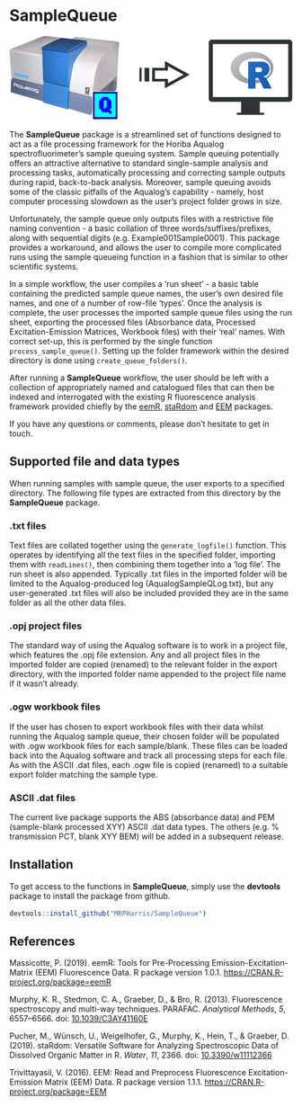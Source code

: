 
<!-- README.md is generated from README.Rmd. Please edit that file -->

# SampleQueue

<p align="center">
<img src="man/figures/SampleQ logo 1.png" height="150px" />
</p>
<!-- badges: start -->
<!-- badges: end -->

The **SampleQueue** package is a streamlined set of functions designed
to act as a file processing framework for the Horiba Aqualog
spectrofluorimeter’s sample queuing system. Sample queuing potentially
offers an attractive alternative to standard single-sample analysis and
processing tasks, automatically processing and correcting sample outputs
during rapid, back-to-back analysis. Moreover, sample queuing avoids
some of the classic pitfalls of the Aqualog’s capability - namely, host
computer processing slowdown as the user’s project folder grows in size.

Unfortunately, the sample queue only outputs files with a restrictive
file naming convention - a basic collation of three
words/suffixes/prefixes, along with sequential digits
(e.g. Example001Sample0001). This package provides a workaround, and
allows the user to compile more complicated runs using the sample
queueing function in a fashion that is similar to other scientific
systems.

In a simple workflow, the user compiles a ‘run sheet’ - a basic table
containing the predicted sample queue names, the user’s own desired file
names, and one of a number of row-file ‘types’. Once the analysis is
complete, the user processes the imported sample queue files using the
run sheet, exporting the processed files (Absorbance data, Processed
Excitation-Emission Matrices, Workbook files) with their ‘real’ names.
With correct set-up, this is performed by the single function
`process_sample_queue()`. Setting up the folder framework within the
desired directory is done using `create_queue_folders()`.

After running a **SampleQueue** workflow, the user should be left with a
collection of appropriately named and catalogued files that can then be
indexed and interrogated with the existing R fluorescence analysis
framework provided chiefly by the
[eemR](https://cran.r-project.org/web/packages/eemR/index.html),
[staRdom](https://github.com/MatthiasPucher/staRdom) and
[EEM](https://CRAN.R-project.org/package=EEM) packages.

If you have any questions or comments, please don’t hesitate to get in
touch.

## Supported file and data types

When running samples with sample queue, the user exports to a specified
directory. The following file types are extracted from this directory by
the **SampleQueue** package.

### .txt files

Text files are collated together using the `generate_logfile()`
function. This operates by identifying all the text files in the
specified folder, importing them with `readLines()`, then combining them
together into a ‘log file’. The run sheet is also appended. Typically
.txt files in the imported folder will be limited to the
Aqualog-produced log (AqualogSampleQLog.txt), but any user-generated
.txt files will also be included provided they are in the same folder as
all the other data files.

### .opj project files

The standard way of using the Aqualog software is to work in a project
file, which features the .opj file extension. Any and all project files
in the imported folder are copied (renamed) to the relevant folder in
the export directory, with the imported folder name appended to the
project file name if it wasn’t already.

### .ogw workbook files

If the user has chosen to export workbook files with their data whilst
running the Aqualog sample queue, their chosen folder will be populated
with .ogw workbook files for each sample/blank. These files can be
loaded back into the Aqualog software and track all processing steps for
each file. As with the ASCII .dat files, each .ogw file is copied
(renamed) to a suitable export folder matching the sample type.

### ASCII .dat files

The current live package supports the ABS (absorbance data) and PEM
(sample-blank processed XYY) ASCII .dat data types. The others (e.g. %
transmission PCT, blank XYY BEM) will be added in a subsequent release.

## Installation

To get access to the functions in **SampleQueue**, simply use the
**devtools** package to install the package from github.

``` r
devtools::install_github("MRPHarris/SampleQueue")
```

## References

Massicotte, P. (2019). eemR: Tools for Pre-Processing
Emission-Excitation-Matrix (EEM) Fluorescence Data. R package version
1.0.1. <https://CRAN.R-project.org/package=eemR>

Murphy, K. R., Stedmon, C. A., Graeber, D., & Bro, R. (2013).
Fluorescence spectroscopy and multi-way techniques. PARAFAC. *Analytical
Methods*, *5*, 6557–6566. doi:
[10.1039/C3AY41160E](https://doi.org/10.1039/C3AY41160E)

Pucher, M., Wünsch, U., Weigelhofer, G., Murphy, K., Hein, T., &
Graeber, D. (2019). staRdom: Versatile Software for Analyzing
Spectroscopic Data of Dissolved Organic Matter in R. *Water*, *11*,
2366. doi: [10.3390/w11112366](https://doi.org/10.3390/w11112366)

Trivittayasil, V. (2016). EEM: Read and Preprocess Fluorescence
Excitation-Emission Matrix (EEM) Data. R package version 1.1.1.
<https://CRAN.R-project.org/package=EEM>
